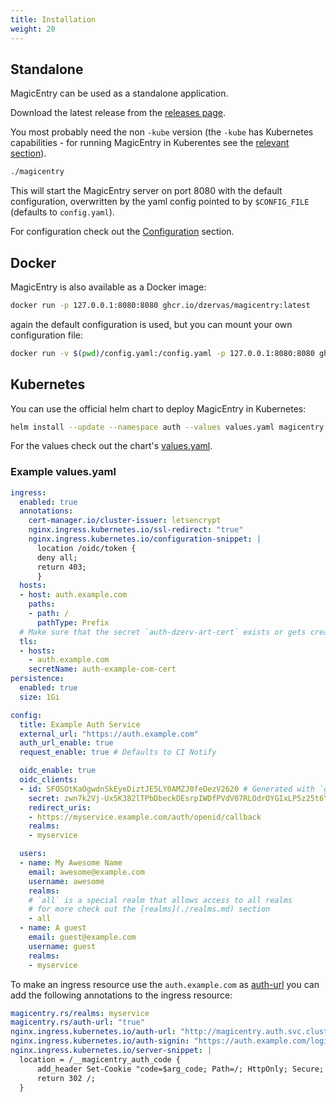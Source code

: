 ```yaml
---
title: Installation
weight: 20
---
```


## Standalone

MagicEntry can be used as a standalone application.

Download the latest release from the [releases page](https://github.com/dzervas/magicentry/releases).

You most probably need the non `-kube` version (the `-kube` has Kubernetes capabilities -
for running MagicEntry in Kuberentes see the [relevant section](#kubernetes)).

```bash
./magicentry
```

This will start the MagicEntry server on port 8080 with the default configuration,
overwritten by the yaml config pointed to by `$CONFIG_FILE` (defaults to `config.yaml`).

For configuration check out the [Configuration](configuration.md) section.

## Docker

MagicEntry is also available as a Docker image:

```bash
docker run -p 127.0.0.1:8080:8080 ghcr.io/dzervas/magicentry:latest
```

again the default configuration is used, but you can mount your own configuration file:

```bash
docker run -v $(pwd)/config.yaml:/config.yaml -p 127.0.0.1:8080:8080 ghcr.io/dzervas/magicentry:latest
```

## Kubernetes

You can use the official helm chart to deploy MagicEntry in Kubernetes:

```bash
helm install --update --namespace auth --values values.yaml magicentry oci://ghcr.io/dzervas/charts/magicentry
```

For the values check out the chart's [values.yaml](https://github.com/dzervas/magicentry/blob/main/chart/values.yaml).

### Example values.yaml

```yaml
ingress:
  enabled: true
  annotations:
    cert-manager.io/cluster-issuer: letsencrypt
    nginx.ingress.kubernetes.io/ssl-redirect: "true"
    nginx.ingress.kubernetes.io/configuration-snippet: |
      location /oidc/token {
      deny all;
      return 403;
      }
  hosts:
  - host: auth.example.com
    paths:
    - path: /
      pathType: Prefix
  # Make sure that the secret `auth-dzerv-art-cert` exists or gets created by cert-manager
  tls:
  - hosts:
    - auth.example.com
    secretName: auth-example-com-cert
persistence:
  enabled: true
  size: 1Gi

config:
  title: Example Auth Service
  external_url: "https://auth.example.com"
  auth_url_enable: true
  request_enable: true # Defaults to CI Notify

  oidc_enable: true
  oidc_clients:
  - id: SFOSOtKaOgwdnSkEyeDiztJE5LY0AMZJ0feDezV2620 # Generated with `gpg --gen-random 2 32 | basenc --base64url -w 0`
    secret: zwn7k2Vj-Ux5K382lTPbDbeckDEsrpIWDfPVdV07RLOdrOYGIxLP5z25t6Y7J_1wwJ07rfRU_XeKF3ODCj6NGQ # Generated with `gpg --gen-random 2 64 | basenc --base64url -w 0`
    redirect_uris:
    - https://myservice.example.com/auth/openid/callback
    realms:
    - myservice

  users:
  - name: My Awesome Name
    email: awesome@example.com
    username: awesome
    realms:
    # `all` is a special realm that allows access to all realms
    # for more check out the [realms](./realms.md) section
    - all
  - name: A guest
    email: guest@example.com
    username: guest
    realms:
    - myservice
```

To make an ingress resource use the `auth.example.com` as [auth-url](https://kubernetes.github.io/ingress-nginx/examples/auth/oauth-external-auth/)
you can add the following annotations to the ingress resource:

```yaml
magicentry.rs/realms: myservice
magicentry.rs/auth-url: "true"
nginx.ingress.kubernetes.io/auth-url: "http://magicentry.auth.svc.cluster.local:8080/auth-url/status"
nginx.ingress.kubernetes.io/auth-signin: "https://auth.example.com/login"
nginx.ingress.kubernetes.io/server-snippet: |
  location = /__magicentry_auth_code {
      add_header Set-Cookie "code=$arg_code; Path=/; HttpOnly; Secure; Max-Age=60; SameSite=Lax";
      return 302 /;
  }
```
